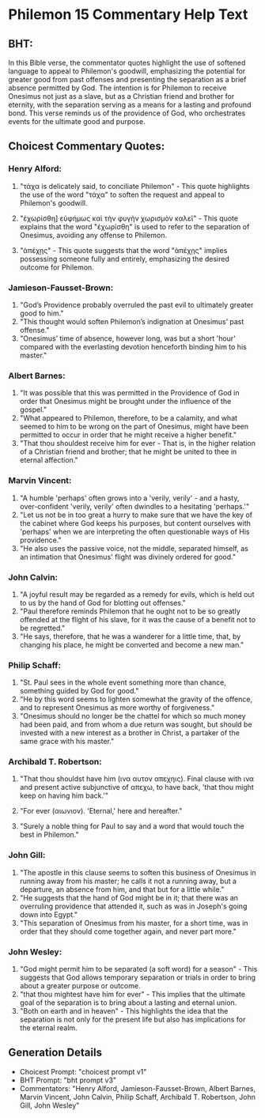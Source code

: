 # Philemon 15 Commentary Help Text

## BHT:
In this Bible verse, the commentator quotes highlight the use of softened language to appeal to Philemon's goodwill, emphasizing the potential for greater good from past offenses and presenting the separation as a brief absence permitted by God. The intention is for Philemon to receive Onesimus not just as a slave, but as a Christian friend and brother for eternity, with the separation serving as a means for a lasting and profound bond. This verse reminds us of the providence of God, who orchestrates events for the ultimate good and purpose.

## Choicest Commentary Quotes:
### Henry Alford:
1. "τάχα is delicately said, to conciliate Philemon" - This quote highlights the use of the word "τάχα" to soften the request and appeal to Philemon's goodwill.

2. "ἐχωρίσθη] εὐφήμως καὶ τὴν φυγὴν χωρισμὸν καλεῖ" - This quote explains that the word "ἐχωρίσθη" is used to refer to the separation of Onesimus, avoiding any offense to Philemon.

3. "ἀπέχῃς" - This quote suggests that the word "ἀπέχῃς" implies possessing someone fully and entirely, emphasizing the desired outcome for Philemon.

### Jamieson-Fausset-Brown:
1. "God’s Providence probably overruled the past evil to ultimately greater good to him."
2. "This thought would soften Philemon’s indignation at Onesimus’ past offense."
3. "Onesimus’ time of absence, however long, was but a short 'hour' compared with the everlasting devotion henceforth binding him to his master."

### Albert Barnes:
1. "It was possible that this was permitted in the Providence of God in order that Onesimus might be brought under the influence of the gospel." 
2. "What appeared to Philemon, therefore, to be a calamity, and what seemed to him to be wrong on the part of Onesimus, might have been permitted to occur in order that he might receive a higher benefit." 
3. "That thou shouldest receive him for ever - That is, in the higher relation of a Christian friend and brother; that he might be united to thee in eternal affection."

### Marvin Vincent:
1. "A humble 'perhaps' often grows into a 'verily, verily' - and a hasty, over-confident 'verily, verily' often dwindles to a hesitating 'perhaps.'" 
2. "Let us not be in too great a hurry to make sure that we have the key of the cabinet where God keeps his purposes, but content ourselves with 'perhaps' when we are interpreting the often questionable ways of His providence."
3. "He also uses the passive voice, not the middle, separated himself, as an intimation that Onesimus' flight was divinely ordered for good."

### John Calvin:
1. "A joyful result may be regarded as a remedy for evils, which is held out to us by the hand of God for blotting out offenses."
2. "Paul therefore reminds Philemon that he ought not to be so greatly offended at the flight of his slave, for it was the cause of a benefit not to be regretted."
3. "He says, therefore, that he was a wanderer for a little time, that, by changing his place, he might be converted and become a new man."

### Philip Schaff:
1. "St. Paul sees in the whole event something more than chance, something guided by God for good."
2. "He by this word seems to lighten somewhat the gravity of the offence, and to represent Onesimus as more worthy of forgiveness."
3. "Onesimus should no longer be the chattel for which so much money had been paid, and from whom a due return was sought, but should be invested with a new interest as a brother in Christ, a partaker of the same grace with his master."

### Archibald T. Robertson:
1. "That thou shouldst have him (ινα αυτον απεχηις). Final clause with ινα and present active subjunctive of απεχω, to have back, 'that thou might keep on having him back.'" 

2. "For ever (αιωνιον). 'Eternal,' here and hereafter." 

3. "Surely a noble thing for Paul to say and a word that would touch the best in Philemon."

### John Gill:
1. "The apostle in this clause seems to soften this business of Onesimus in running away from his master; he calls it not a running away, but a departure, an absence from him, and that but for a little while."
2. "He suggests that the hand of God might be in it; that there was an overruling providence that attended it, such as was in Joseph's going down into Egypt."
3. "This separation of Onesimus from his master, for a short time, was in order that they should come together again, and never part more."

### John Wesley:
1. "God might permit him to be separated (a soft word) for a season" - This suggests that God allows temporary separation or trials in order to bring about a greater purpose or outcome.
2. "that thou mightest have him for ever" - This implies that the ultimate goal of the separation is to bring about a lasting and eternal union.
3. "Both on earth and in heaven" - This highlights the idea that the separation is not only for the present life but also has implications for the eternal realm.


## Generation Details
- Choicest Prompt: "choicest prompt v1"
- BHT Prompt: "bht prompt v3"
- Commentators: "Henry Alford, Jamieson-Fausset-Brown, Albert Barnes, Marvin Vincent, John Calvin, Philip Schaff, Archibald T. Robertson, John Gill, John Wesley"
